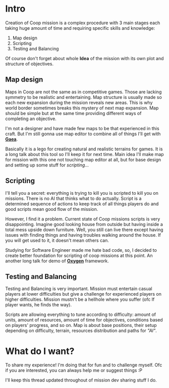 # Intro

Creation of Coop mission is a complex procedure with 3 main stages each taking huge amount of time and requiring specific skills and knowledge:

1. Map design
2. Scripting
3. Testing and Balancing

Of course don't forget about whole **Idea** of the mission with its own plot and structure of objectives.

## Map design

Maps in Coop are not the same as in competitive games. Those are lacking symmetry to be realistic and entertaining. Map structure is usually made so each new expansion during the mission reveals new areas. This is why world border sometimes breaks this mystery of next map expansion. Map should be simple but at the same time providing different ways of completing an objective.

I'm not a designer and have made few maps to be that experienced in this craft. But I'm still gonna use map editor to combine all of things I'll get with **[Gaea](https://quadspinner.com/)**.

Basically it is a lego for creating natural and realistic terrains for games. It is a long talk about this tool so I'll keep it for next time. Main idea I'll make map for mission with this one not touching map editor at all, but for base design and setting up some stuff for *scripting*...

## Scripting

I'll tell you a secret: everything is trying to kill you is scripted to kill you on missions. There is no AI that thinks what to do actually. Script is a determined sequence of actions to keep track of all things players do and good scripts mean good flow of the mission.

However, I find it a problem. Current state of Coop missions scripts is very disappointing. Imagine good looking house from outside but having inside a total mess upside down furniture. Well, you still can live there except having issues with finding things and having troubles walking around the house. If you will get used to it, it doesn't mean others can.

Studying for Software Engineer made me hate bad code, so, I decided to create better foundation for scripting of coop missions at this point. An another long talk for demo of **[Oxygen](https://github.com/4z0t/Oxygen)** framework.


## Testing and Balancing

Testing and Balancing is very important. Mission must entertain casual players at lower difficulties but give a challenge for experienced players on higher difficulties. Mission mustn't be a hellhole where you suffer (ofc If player wants, he finds the way).

Scripts are allowing everything to tune according to difficulty: amount of units, amount of resources, amount of time for objectives, conditions based on players' progress, and so on. Map is about base positions, their setup depending on difficulty, terrain, resources distribution and paths for *"AI"*.

# What do I want?

To share my experience! I'm doing that for fun and to challenge myself. Ofc if you are interested, you can always help me or suggest things :P

I'll keep this thread updated throughout of mission dev sharing stuff I do.